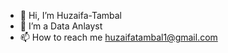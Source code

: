 - 👋 Hi, I’m Huzaifa-Tambal
- 👀 I’m a Data Anlayst
- 📫 How to reach me huzaifatambal1@gmail.com

<!---
Huzaifa-Tambal/Huzaifa-Tambal is a ✨ special ✨ repository because its `README.md` (this file) appears on your GitHub profile.
You can click the Preview link to take a look at your changes.
--->
